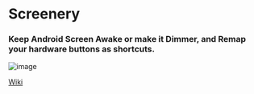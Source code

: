 # Screenery

### Keep Android Screen Awake or make it Dimmer, and Remap your hardware buttons as shortcuts.
![image](https://img.shields.io/github/v/release/legendsayantan/Screenery?style=for-the-badge)

[Wiki](https://legendsayantan.github.io/screenery)

